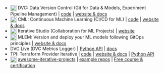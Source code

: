 - <img width="20px" style="vertical-align: text-top;" src="https://static.iterative.ai/logo/dvc.svg"/> DVC: Data Version Control (Git for Data & Models, Experiment Pipeline Management) | [code](https://github.com/iterative/dvc) | [website & docs](https://dvc.org)
- <img width="20px" style="vertical-align: text-top;" src="https://static.iterative.ai/logo/cml.svg"/> CML: Continuous Machine Learning (CI/CD for ML) | [code](https://github.com/iterative/cml) | [website & docs](https://cml.dev)
- <img width="20px" style="vertical-align: text-top;" src="https://static.iterative.ai/logo/studio.svg"/> Iterative Studio (Collaboration for ML Projects) | [website](https://studio.iterative.ai)
- <img width="20px" style="vertical-align: text-top;" src="https://static.iterative.ai/logo/mlem.svg"/> MLEM: Version and deploy your ML models following GitOps principles | [website & docs](https://mlem.ai)
- DVC Live (DVC Metrics Logger) | [Python API](https://github.com/iterative/dvclive) | [docs](https://dvc.org/doc/dvclive)
- TPI: Terraform Provider Iterative | [code](https://github.com/iterative/terraform-provider-iterative) | [website & docs](https://registry.terraform.io/providers/iterative/iterative/latest/docs) | [Python API](https://github.com/iterative/tpi)
- <img width="20px" style="vertical-align: text-top;" src="https://static.iterative.ai/logo/enterprise.svg"/> [awesome-iterative-projects](https://github.com/iterative/awesome-iterative-projects) | [example repos](https://github.com/iterative?q=topic%3Aexample&type=public&language=&sort=stargazers#org-repositories) | [Free course & certification](https://learn.iterative.ai)
